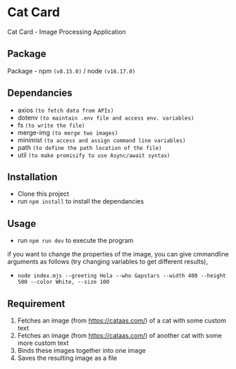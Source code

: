 # Cat Card
Cat Card - Image Processing Application

## Package
Package - npm `(v8.15.0)` / node `(v16.17.0)`

## Dependancies
- axios `(to fetch data from APIs)`
- dotenv `(to maintain .env file and access env. variables)`
- fs `(to write the file)`
- merge-img `(to merge two images)`
- minimist `(to access and assign command line variables)`
- path `(to define the path location of the file)`
- util `(to make promisify to use Async/await syntax)`

## Installation
- Clone this project
- run `npm install` to install the dependancies

## Usage
- run `npm run dev` to execute the program

if you want to change the properties of the image, you can give cmmandline arguments as follows (try changing variables to get different results),
- `node index.mjs --greeting Hola --who Gapstars --width 400 --height 500 --color White, --size 100` 

## Requirement
1. Fetches an image (from https://cataas.com/) of a cat with some custom text
2. Fetches an image (from https://cataas.com/) of another cat with some more custom text
3. Binds these images together into one image
4. Saves the resulting image as a file
